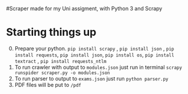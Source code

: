 


#Scraper made for my Uni assigment, with Python 3 and Scrapy

# Starting things up
0. Prepare your python.
 `pip install scrapy` , `pip install json` , `pip install requests`, `pip install json`, `pip install os`, `pip install textract` , `pip install requests_ntlm`
1. To run crawler with output to ```modules.json``` just run in terminal `scrapy runspider scraper.py -o modules.json`
2. To run parser to output to ```exams.json``` just run `python parser.py`
3. PDF files will be put to ``/pdf``


